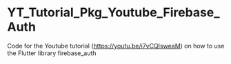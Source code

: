 # YT_Tutorial_Pkg_Youtube_Firebase_Auth
Code for the Youtube tutorial (https://youtu.be/i7vCQIsweaM) on how to use the Flutter library firebase_auth

